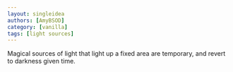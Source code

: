 ```yaml
---
layout: singleidea
authors: [AmyBSOD]
category: [vanilla]
tags: [light sources]
---
```

Magical sources of light that light up a fixed area are temporary, and revert to darkness given time.
